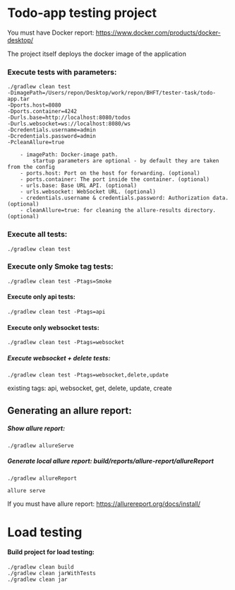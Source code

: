 # Todo-app testing project

You must have Docker report: https://www.docker.com/products/docker-desktop/

The project itself deploys the docker image of the application

### Execute tests with parameters:

```
./gradlew clean test 
-DimagePath=/Users/repon/Desktop/work/repon/BHFT/tester-task/todo-app.tar 
-Dports.host=8080 
-Dports.container=4242 
-Durls.base=http://localhost:8080/todos 
-Durls.websocket=ws://localhost:8080/ws 
-Dcredentials.username=admin 
-Dcredentials.password=admin
-PcleanAllure=true 
```

```
	- imagePath: Docker-image path.
        startup parameters are optional - by default they are taken from the config
	- ports.host: Port on the host for forwarding. (optional)
	- ports.container: The port inside the container. (optional)
	- urls.base: Base URL API. (optional)
	- urls.websocket: WebSocket URL. (optional)
	- credentials.username & credentials.password: Authorization data. (optional)
	- cleanAllure=true: for cleaning the allure-results directory. (optional)
```

### Execute all tests:

```
./gradlew clean test
 ```

### Execute only Smoke tag tests:

```
./gradlew clean test -Ptags=Smoke
```

#### Execute only api tests:

```
./gradlew clean test -Ptags=api
```

#### Execute only websocket tests:

```
./gradlew clean test -Ptags=websocket
```

##### Execute websocket + delete tests:

```
./gradlew clean test -Ptags=websocket,delete,update
```

existing tags: api, websocket, get, delete, update, create

## Generating an allure report:

##### Show allure report:

```
./gradlew allureServe
```

##### Generate local allure report: build/reports/allure-report/allureReport

```
./gradlew allureReport
```

```
allure serve
```

If you must have allure report: https://allurereport.org/docs/install/

# Load testing

#### Build project for load testing:

```
./gradlew clean build
./gradlew clean jarWithTests
./gradlew clean jar
```